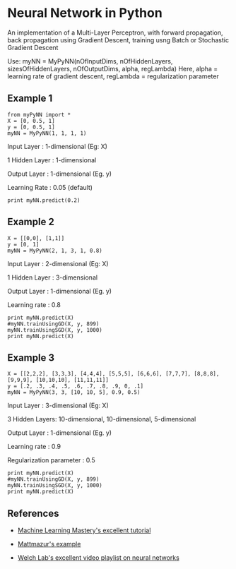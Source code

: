# Neural Network in Python

An implementation of a Multi-Layer Perceptron, with forward propagation, back propagation using Gradient Descent, training usng Batch or Stochastic Gradient Descent

Use: myNN = MyPyNN(nOfInputDims, nOfHiddenLayers, sizesOfHiddenLayers, nOfOutputDims, alpha, regLambda)
Here, alpha = learning rate of gradient descent, regLambda = regularization parameter

## Example 1

```
from myPyNN import *
X = [0, 0.5, 1]
y = [0, 0.5, 1]
myNN = MyPyNN(1, 1, 1, 1)
```
Input Layer    : 1-dimensional (Eg: X)

1 Hidden Layer : 1-dimensional

Output Layer   : 1-dimensional (Eg. y)

Learning Rate  : 0.05 (default)
``` 
print myNN.predict(0.2)
```


## Example 2
```
X = [[0,0], [1,1]]
y = [0, 1]
myNN = MyPyNN(2, 1, 3, 1, 0.8)
```
Input Layer    : 2-dimensional (Eg: X)

1 Hidden Layer : 3-dimensional

Output Layer   : 1-dimensional (Eg. y)

Learning rate  : 0.8
``` 
print myNN.predict(X)
#myNN.trainUsingGD(X, y, 899)
myNN.trainUsingSGD(X, y, 1000)
print myNN.predict(X)
```

## Example 3

```
X = [[2,2,2], [3,3,3], [4,4,4], [5,5,5], [6,6,6], [7,7,7], [8,8,8], [9,9,9], [10,10,10], [11,11,11]]
y = [.2, .3, .4, .5, .6, .7, .8, .9, 0, .1]
myNN = MyPyNN(3, 3, [10, 10, 5], 0.9, 0.5)
```
Input Layer    : 3-dimensional (Eg: X)

3 Hidden Layers: 10-dimensional, 10-dimensional, 5-dimensional

Output Layer   : 1-dimensional (Eg. y)

Learning rate  : 0.9

Regularization parameter : 0.5
``` 
print myNN.predict(X)
#myNN.trainUsingGD(X, y, 899)
myNN.trainUsingSGD(X, y, 1000)
print myNN.predict(X)
```

## References
- [Machine Learning Mastery's excellent tutorial](https://machinelearningmastery.com/implement-backpropagation-algorithm-scratch-python/)

- [Mattmazur's example](https://mattmazur.com/2015/03/17/a-step-by-step-backpropagation-example/)

- [Welch Lab's excellent video playlist on neural networks](https://www.youtube.com/playlist?list=PLiaHhY2iBX9hdHaRr6b7XevZtgZRa1PoU)

